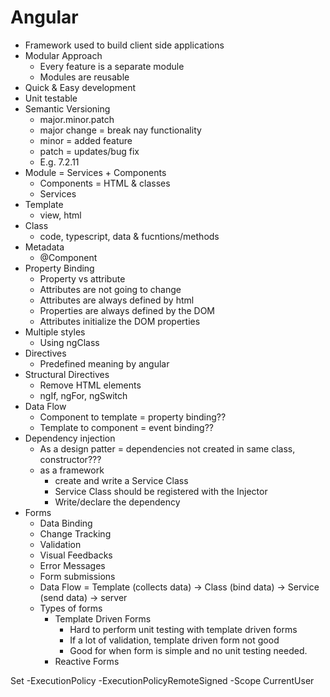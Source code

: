 # Angular
- Framework used to build client side applications
- Modular Approach
    - Every feature is a separate module
    - Modules are reusable
- Quick & Easy development
- Unit testable
- Semantic Versioning
    - major.minor.patch
    - major change = break nay functionality
    - minor = added feature
    - patch = updates/bug fix
    - E.g. 7.2.11
- Module = Services + Components
    - Components = HTML & classes
    - Services
- Template 
    - view, html
- Class
    - code, typescript, data & fucntions/methods
- Metadata
    - @Component
- Property Binding
    - Property vs attribute
    - Attributes are not going to change
    - Attributes are always defined by html
    - Properties are always defined by the DOM
    - Attributes initialize the DOM properties
- Multiple styles
    - Using ngClass
- Directives
    - Predefined meaning by angular
- Structural Directives
    - Remove HTML elements
    - ngIf, ngFor, ngSwitch
- Data Flow
    - Component to template = property binding??
    - Template to component = event binding??
- Dependency injection
    - As a design patter = dependencies not created in same class, constructor???
    - as a framework
        - create and write a Service Class
        - Service Class should be registered with the Injector
        - Write/declare the dependency
- Forms
    - Data Binding
    - Change Tracking
    - Validation
    - Visual Feedbacks
    - Error Messages
    - Form submissions
    - Data Flow = Template (collects data) -> Class (bind data) -> Service (send data) -> server
    - Types of forms
        - Template Driven Forms
            - Hard to perform unit testing with template driven forms
            - If a lot of validation, template driven form not good
            - Good for when form is simple and no unit testing needed.
        - Reactive Forms


Set -ExecutionPolicy -ExecutionPolicyRemoteSigned -Scope CurrentUser

